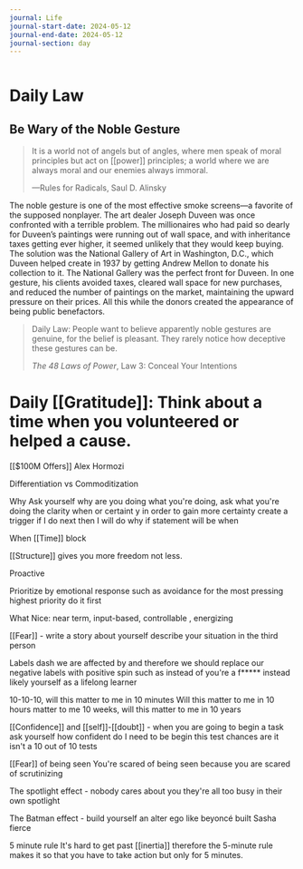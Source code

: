 ```yaml
---
journal: Life
journal-start-date: 2024-05-12
journal-end-date: 2024-05-12
journal-section: day
---
```


```calendar-nav
```

# Daily Law
## Be Wary of the Noble Gesture

> It is a world not of angels but of angles, where men speak of moral principles but act on [[power]] principles; a world where we are always moral and our enemies always immoral.
> 
> —Rules for Radicals, Saul D. Alinsky

The noble gesture is one of the most effective smoke screens—a favorite of the supposed nonplayer. The art dealer Joseph Duveen was once confronted with a terrible problem. The millionaires who had paid so dearly for Duveen’s paintings were running out of wall space, and with inheritance taxes getting ever higher, it seemed unlikely that they would keep buying. The solution was the National Gallery of Art in Washington, D.C., which Duveen helped create in 1937 by getting Andrew Mellon to donate his collection to it. The National Gallery was the perfect front for Duveen. In one gesture, his clients avoided taxes, cleared wall space for new purchases, and reduced the number of paintings on the market, maintaining the upward pressure on their prices. All this while the donors created the appearance of being public benefactors.

> Daily Law: People want to believe apparently noble gestures are genuine, for the belief is pleasant. They rarely notice how deceptive these gestures can be.
> 
> _The 48 Laws of Power_, Law 3: Conceal Your Intentions

# Daily [[Gratitude]]: Think about a time when you volunteered or helped a cause.


[[$100M Offers]]
Alex Hormozi

Differentiation vs Commoditization

Why
Ask yourself why are you doing what you're doing, ask what you're doing the clarity when or certaint y in order to gain more certainty create a trigger if I do next then I will do why if statement will be when 

When
[[Time]] block 

[[Structure]] gives you more freedom not less. 

Proactive 

Prioritize by emotional response such as avoidance for the most pressing highest priority do it first 

What
Nice: near term, input-based, controllable , energizing

[[Fear]] - write a story about yourself describe your situation in the third person 

Labels dash we are affected by and therefore we should replace our negative labels with positive spin such as instead of you're a f***** instead likely yourself as a lifelong learner 

10-10-10, will this matter to me in 10 minutes Will this matter to me in 10 hours matter to me 10 weeks, will this matter to me in 10 years 

[[Confidence]] and [[self]]-[[doubt]] - when you are going to begin a task ask yourself how confident do I need to be begin this test chances are it isn't a 10 out of 10 tests 

[[Fear]] of being seen 
You're scared of being seen because you are scared of scrutinizing 

The spotlight effect - nobody cares about you they're all too busy in their own spotlight 

The Batman effect - build yourself an alter ego like beyoncé built Sasha fierce 

5 minute rule 
It's hard to get past [[inertia]] therefore the 5-minute rule makes it so that you have to take action but only for 5 minutes.


